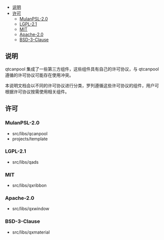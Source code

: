 <!-- TOC -->

- [说明](#说明)
- [许可](#许可)
  - [MulanPSL-2.0](#mulanpsl-20)
  - [LGPL-2.1](#lgpl-21)
  - [MIT](#mit)
  - [Apache-2.0](#apache-20)
  - [BSD-3-Clause](#bsd-3-clause)

<!-- /TOC -->

## 说明

qtcanpool 集成了一些第三方组件，这些组件具有自己的许可协议，与 qtcanpool 遵循的许可协议可能存在使用冲突。

本说明文档会以不同的许可协议进行分类，罗列遵循这些许可协议的组件，用户可根据许可协议按需使用相关组件。

## 许可

### MulanPSL-2.0

- src/libs/qcanpool
- projects/template

### LGPL-2.1

- src/libs/qads

### MIT

- src/libs/qxribbon

### Apache-2.0

- src/libs/qxwindow

### BSD-3-Clause

- src/libs/qxmaterial

